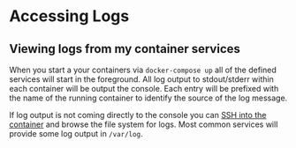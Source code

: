 # Accessing Logs

## Viewing logs from my container services

When you start a your containers via `docker-compose up` all of the defined services will start in the foreground. All 
log output to stdout/stderr within each container will be output the console.  Each entry will be prefixed with the name 
of the running container to identify the source of the log message.

If log output is not coming directly to the console you can 
[SSH into the container](../common-tasks/ssh-into-a-container.md) and browse the file system for logs. Most common 
services will provide some log output in `/var/log`.